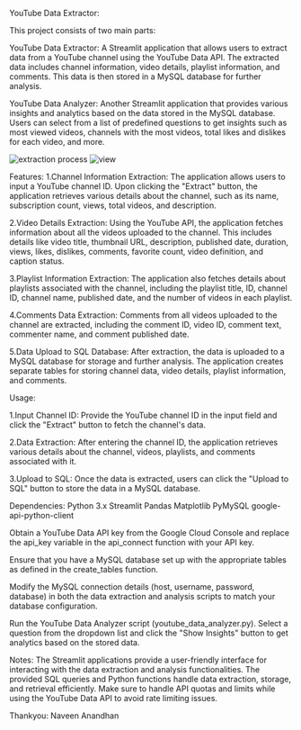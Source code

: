 YouTube Data Extractor:

This project consists of two main parts:

YouTube Data Extractor: A Streamlit application that allows users to extract data from a YouTube channel using the YouTube Data API. The extracted data includes channel information, video details, playlist information, and comments. This data is then stored in a MySQL database for further analysis.

YouTube Data Analyzer: Another Streamlit application that provides various insights and analytics based on the data stored in the MySQL database. Users can select from a list of predefined questions to get insights such as most viewed videos, channels with the most videos, total likes and dislikes for each video, and more.

![extraction process](https://github.com/naveen8680/Data_Science_Projects/assets/160575974/b30f3d8c-a400-47ac-911d-d09cb44405dc)
![view](https://github.com/naveen8680/Data_Science_Projects/assets/160575974/391945ba-23eb-4e3a-ac88-95910a2ba332)


Features:
1.Channel Information Extraction: The application allows users to input a YouTube channel ID. Upon clicking the "Extract" button, the application retrieves various details about the channel, such as its name, subscription count, views, total videos, and description.

2.Video Details Extraction: Using the YouTube API, the application fetches information about all the videos uploaded to the channel. This includes details like video title, thumbnail URL, description, published date, duration, views, likes, dislikes, comments, favorite count, video definition, and caption status.

3.Playlist Information Extraction: The application also fetches details about playlists associated with the channel, including the playlist title, ID, channel ID, channel name, published date, and the number of videos in each playlist.

4.Comments Data Extraction: Comments from all videos uploaded to the channel are extracted, including the comment ID, video ID, comment text, commenter name, and comment published date.

5.Data Upload to SQL Database: After extraction, the data is uploaded to a MySQL database for storage and further analysis. The application creates separate tables for storing channel data, video details, playlist information, and comments.

Usage:

1.Input Channel ID: Provide the YouTube channel ID in the input field and click the "Extract" button to fetch the channel's data.

2.Data Extraction: After entering the channel ID, the application retrieves various details about the channel, videos, playlists, and comments associated with it.

3.Upload to SQL: Once the data is extracted, users can click the "Upload to SQL" button to store the data in a MySQL database.

Dependencies:
Python 3.x
Streamlit
Pandas
Matplotlib
PyMySQL
google-api-python-client

Obtain a YouTube Data API key from the Google Cloud Console and replace the api_key variable in the api_connect function with your API key.

Ensure that you have a MySQL database set up with the appropriate tables as defined in the create_tables function.

Modify the MySQL connection details (host, username, password, database) in both the data extraction and analysis scripts to match your database configuration.

Run the YouTube Data Analyzer script (youtube_data_analyzer.py). Select a question from the dropdown list and click the "Show Insights" button to get analytics based on the stored data.

Notes:
The Streamlit applications provide a user-friendly interface for interacting with the data extraction and analysis functionalities.
The provided SQL queries and Python functions handle data extraction, storage, and retrieval efficiently.
Make sure to handle API quotas and limits while using the YouTube Data API to avoid rate limiting issues.


Thankyou:
Naveen Anandhan
